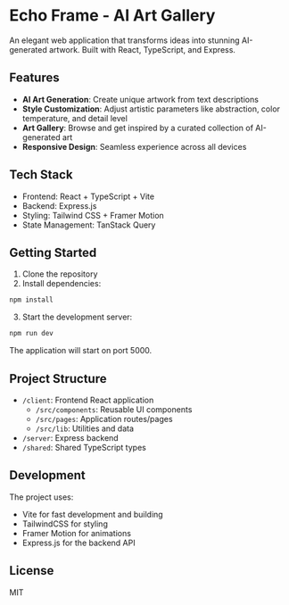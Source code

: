 
# Echo Frame - AI Art Gallery

An elegant web application that transforms ideas into stunning AI-generated artwork. Built with React, TypeScript, and Express.

## Features

- **AI Art Generation**: Create unique artwork from text descriptions
- **Style Customization**: Adjust artistic parameters like abstraction, color temperature, and detail level
- **Art Gallery**: Browse and get inspired by a curated collection of AI-generated art
- **Responsive Design**: Seamless experience across all devices

## Tech Stack

- Frontend: React + TypeScript + Vite
- Backend: Express.js
- Styling: Tailwind CSS + Framer Motion
- State Management: TanStack Query

## Getting Started

1. Clone the repository
2. Install dependencies:
```bash
npm install
```
3. Start the development server:
```bash
npm run dev
```

The application will start on port 5000.

## Project Structure

- `/client`: Frontend React application
  - `/src/components`: Reusable UI components
  - `/src/pages`: Application routes/pages
  - `/src/lib`: Utilities and data
- `/server`: Express backend
- `/shared`: Shared TypeScript types

## Development

The project uses:
- Vite for fast development and building
- TailwindCSS for styling
- Framer Motion for animations
- Express.js for the backend API

## License

MIT
